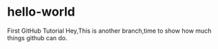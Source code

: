 # hello-world
First GitHub Tutorial
Hey,This is another branch,time to show how much things github can do.
